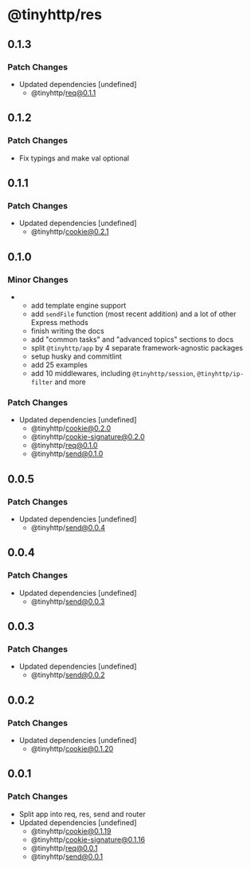 # @tinyhttp/res

## 0.1.3

### Patch Changes

- Updated dependencies [undefined]
  - @tinyhttp/req@0.1.1

## 0.1.2

### Patch Changes

- Fix typings and make val optional

## 0.1.1

### Patch Changes

- Updated dependencies [undefined]
  - @tinyhttp/cookie@0.2.1

## 0.1.0

### Minor Changes

- - add template engine support
  - add `sendFile` function (most recent addition) and a lot of other Express methods
  - finish writing the docs
  - add "common tasks" and "advanced topics" sections to docs
  - split `@tinyhttp/app` by 4 separate framework-agnostic packages
  - setup husky and commitlint
  - add 25 examples
  - add 10 middlewares, including `@tinyhttp/session`, `@tinyhttp/ip-filter` and more

### Patch Changes

- Updated dependencies [undefined]
  - @tinyhttp/cookie@0.2.0
  - @tinyhttp/cookie-signature@0.2.0
  - @tinyhttp/req@0.1.0
  - @tinyhttp/send@0.1.0

## 0.0.5

### Patch Changes

- Updated dependencies [undefined]
  - @tinyhttp/send@0.0.4

## 0.0.4

### Patch Changes

- Updated dependencies [undefined]
  - @tinyhttp/send@0.0.3

## 0.0.3

### Patch Changes

- Updated dependencies [undefined]
  - @tinyhttp/send@0.0.2

## 0.0.2

### Patch Changes

- Updated dependencies [undefined]
  - @tinyhttp/cookie@0.1.20

## 0.0.1

### Patch Changes

- Split app into req, res, send and router
- Updated dependencies [undefined]
  - @tinyhttp/cookie@0.1.19
  - @tinyhttp/cookie-signature@0.1.16
  - @tinyhttp/req@0.0.1
  - @tinyhttp/send@0.0.1
